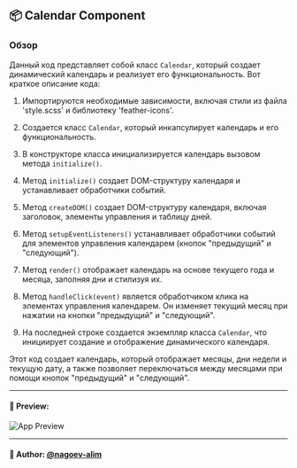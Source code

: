 ## 📦 Calendar Component

### Обзор
Данный код представляет собой класс `Calendar`, который создает динамический календарь и реализует его функциональность. Вот краткое описание кода:

1. Импортируются необходимые зависимости, включая стили из файла 'style.scss' и библиотеку 'feather-icons'.

2. Создается класс `Calendar`, который инкапсулирует календарь и его функциональность.

3. В конструкторе класса инициализируется календарь вызовом метода `initialize()`.

4. Метод `initialize()` создает DOM-структуру календаря и устанавливает обработчики событий.

5. Метод `createDOM()` создает DOM-структуру календаря, включая заголовок, элементы управления и таблицу дней.

6. Метод `setupEventListeners()` устанавливает обработчики событий для элементов управления календарем (кнопок "предыдущий" и "следующий").

7. Метод `render()` отображает календарь на основе текущего года и месяца, заполняя дни и стилизуя их.

8. Метод `handleClick(event)` является обработчиком клика на элементах управления календарем. Он изменяет текущий месяц при нажатии на кнопки "предыдущий" и "следующий".

9. На последней строке создается экземпляр класса `Calendar`, что инициирует создание и отображение динамического календаря.

Этот код создает календарь, который отображает месяцы, дни недели и текущую дату, а также позволяет переключаться между месяцами при помощи кнопок "предыдущий" и "следующий".

---

#### 🌄 Preview:

![App Preview](https://lh3.googleusercontent.com/drive-viewer/AITFw-wyOMCF4dtXuIizrvGnx6xvZtxJxw2iFPAPSVTXJLxh0g_O04UOLFs2dqr_GwlCZNbh98YQA8A6JGNar6xH7_5W3d_Wzg=s1600)


-----

#### 🙌 Author: [@nagoev-alim](https://github.com/nagoev-alim)

